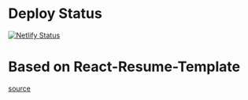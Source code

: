 # Deploy Status

[![Netlify Status](https://api.netlify.com/api/v1/badges/ae2ee606-2506-46c3-958c-674568cd79ae/deploy-status)](https://app.netlify.com/sites/james-wilson/deploys)

# Based on React-Resume-Template

[source](https://github.com/tbakerx/react-resume-template)
